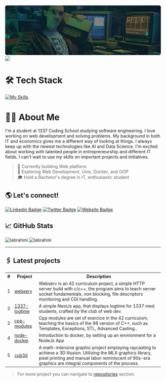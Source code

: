 ![68747470733a2f2f7265732e636c6f7564696e6172792e636f6d2f7375706572666f6c696f2f696d6167652f75706c6f61642f76313632303638393937392f363837343734373037333361326632663639326537303639366536393664363732653633366636643266366637323639363736393665363136](./back.png) <br>
[![](https://visitcount.itsvg.in/api?id=Labrahmi&label=Profile%20Views&color=12&icon=5&pretty=true)](https://visitcount.itsvg.in)

# 🛠 Tech Stack
[![My Skills](https://skillicons.dev/icons?i=c,cpp,mongo,express,react,nodejs,tailwind,docker,git,bash)](https://skillicons.dev)

# 🙋‍♂️ About Me
I'm a student at 1337 Coding School studying software engineering. I love working on web development and solving problems. My background in both IT and economics gives me a different way of looking at things. I always keep up with the newest technologies like AI and Data Science. I'm excited about working with talented people in entrepreneurship and different IT fields. I can't wait to use my skills on important projects and initiatives.
> 🔭 Currently building Web platform <br>
> 🌱 Exploring Web Development, Unix, Docker, and OOP <br>
> 🎓 Hold a Bachelor's degree in IT, enthusiastic student <br>

## 🌎 Let's connect!
[![Linkedin Badge](https://img.shields.io/badge/linkedin-%230077B5.svg?style=for-the-badge&logo=linkedin&logoColor=white)](https://www.linkedin.com/in/labrahmiy/)
[![Twitter Badge](https://img.shields.io/badge/Twitter-%231DA1F2.svg?style=for-the-badge&logo=Twitter&logoColor=white)](https://x.com/ylabrahmi)
[![Website Badge](https://img.shields.io/website?url=https%3A%2F%2Fyoue.me%2F&style=for-the-badge&logo=firefoxbrowser&logoColor=white)](http://www.youe.me)

## 📈 GitHub Stats
<p>
  <img src="https://github-readme-streak-stats.herokuapp.com/?user=labrahmi&" alt="labrahmi" />
  <img src="https://github-readme-stats.vercel.app/api/top-langs?username=labrahmi&show_icons=true&locale=en&layout=compact" alt="labrahmi" />
</p>
<hr>


## 🖇 Latest projects
<table>
  <th>#</th>
  <th>Project</th>
  <th>Description</th>
  <tr>
    <td>1</td>
    <td><a href="https://github.com/Labrahmi/webserv">webserv</a></td>
    <td>Webserv is an 42 curriculum project, a simple HTTP server build with c/c++, the program aims to teach server socket fundamentals, non blocking, file descriptors monitoring and CGI handling.</td>
  </tr>
  <tr>
    <td>2</td>
    <td><a href="https://github.com/Labrahmi/1337-logtime">1337-logtime</a></td>
    <td>A simple NextJs app, that displays logtime for 1337 med students, crafted by the club of web dev.</td>
  </tr>
  <tr>
    <td>3</td>
    <td><a href="https://github.com/Labrahmi/cpp-module-09">cpp-modules</a></td>
    <td>Cpp modules are set of exercice in the 42 curriculum, teaching the basics of the 98 version of C++, such as Templates, Exceptions, STL, Advanced Casting..</td>
  </tr>
  <tr>
    <td>4</td>
    <td><a href="https://github.com/Labrahmi/node-docker">node-docker</a></td>
    <td>Introduction to docker, by setting up an environment for a NodeJs App</td>
  </tr>
    <tr>
    <td>5</td>
    <td><a href="https://github.com/Labrahmi/cub3d">cub3d</a></td>
    <td>A math-intensive graphic project employing raycasting to achieve a 3D illusion. Utilizing the MLX graphics library, pixel printing and manual labor reminiscent of 90s-era graphics are integral components of the process.</td>
  </tr>
</table>

> For more project you can navigate to [repositories](https://github.com/Labrahmi?tab=repositories) section.
